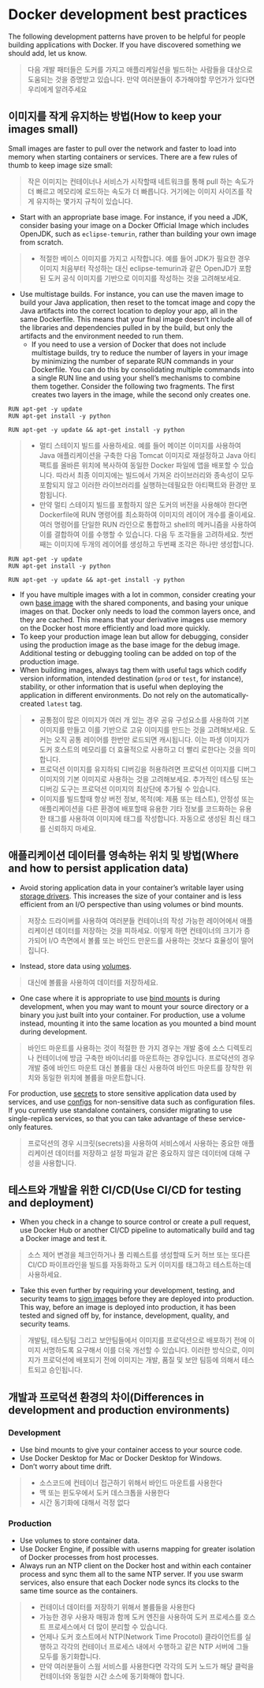 # Docker development best practices

The following development patterns have proven to be helpful for people building applications with Docker. If you have
discovered something we should add, let us know.

> 다음 개발 패터들은 도커를 가지고 애플리케일션을 빌드하는 사람들을 대상으로 도움되는 것을 증명받고 있습니다.
> 만약 여러분들이 추가해야할 무언가가 있다면 우리에게 알려주세요

## 이미지를 작게 유지하는 방법(How to keep your images small)

Small images are faster to pull over the network and faster to load into memory when starting containers or services.
There are a few rules of thumb to keep image size small:

> 작은 이미지는 컨테이너나 서비스가 시작할때 네트워크를 통해 pull 하는 속도가 더 빠르고 메모리에 로드하는 속도가 더 빠릅니다.
> 거기에는 이미지 사이즈를 작게 유지하는 몇가지 규칙이 있습니다.

- Start with an appropriate base image. For instance, if you need a JDK, consider basing your image on a Docker Official
  Image which includes OpenJDK, such as `eclipse-temurin`, rather than building your own image from scratch.

> - 적절한 베이스 이미지를 가지고 시작합니다. 예를 들어 JDK가 필요한 경우 이미지 처음부터 작성하는 대신 eclipse-temurin과 같은 OpenJD가 포함된 도커 공식 이미지를 기반으로 이미지를 작성하는
    것을 고려해보세요.

- Use multistage builds. For instance, you can use the maven image to build your Java application, then reset to the
  tomcat image and copy the Java artifacts into the correct location to deploy your app, all in the same Dockerfile.
  This means that your final image doesn’t include all of the libraries and dependencies pulled in by the build, but
  only the artifacts and the environment needed to run them.
    - If you need to use a version of Docker that does not include multistage builds, try to reduce the number of layers
      in your image by minimizing the number of separate RUN commands in your Dockerfile. You can do this by
      consolidating multiple commands into a single RUN line and using your shell’s mechanisms to combine them together.
      Consider the following two fragments. The first creates two layers in the image, while the second only creates
      one.

```shell
RUN apt-get -y update
RUN apt-get install -y python
```

```shell
RUN apt-get -y update && apt-get install -y python
```

> - 멀티 스테이지 빌드를 사용하세요. 예를 들어 메이븐 이미지를 사용하여 Java 애플리케이션을 구축한 다음 Tomcat 이미지로 재설정하고 Java 아티팩트를 올바른 위치에 복사하여 동일한 Docker 파일에
    앱을 배포할 수 있습니다. 따라서 최종 이미지에는 빌드에서 가져온 라이브러리와 종속성이 모두 포함되지 않고 이러한 라이브러리를 실행하는데필요한 아티팩트와 환경만 포함됩니다.
> - 만약 멀티 스테이지 빌드를 포함하지 않은 도커의 버전을 사용해야 한다면 Dockerfile에 RUN 명령어를 최소화하여 이미지의 레이어 개수를 줄이세요. 여러 명령어를 단일한 RUN 라인으로 통합하고
    shell의 메커니즘을 사용하여 이를 결합하여 이를 수행할 수 있습니다. 다음 두 조각들을 고려하세요. 첫번째는 이미지에 두개의 레이어를 생성하고 두번째 조각은 하나만 생성합니다.

```shell
RUN apt-get -y update
RUN apt-get install -y python
```

```shell
RUN apt-get -y update && apt-get install -y python
```

- If you have multiple images with a lot in common, consider creating your
  own [base image](https://docs.docker.com/build/building/base-images/) with the shared
  components, and basing your unique images on that. Docker only needs to load the common layers once, and they are
  cached. This means that your derivative images use memory on the Docker host more efficiently and load more quickly.
- To keep your production image lean but allow for debugging, consider using the production image as the base image for
  the debug image. Additional testing or debugging tooling can be added on top of the production image.
- When building images, always tag them with useful tags which codify version information, intended destination (`prod`
  or
  `test`, for instance), stability, or other information that is useful when deploying the application in different
  environments. Do not rely on the automatically-created `latest` tag.

> - 공통점이 많은 이미지가 여러 개 있는 경우 공유 구성요소를 사용하여 기본 이미지를 만들고 이를 기반으로 고유 이미지를 만드는 것을 고려해보세요. 도커는 오직 공통 레이어를 한번만 로드되면 캐시됩니다. 이는
    파생 이미지가 도커 호스트의 메모리를 더 효율적으로 사용하고 더 빨리 로한다는 것을 의미합니다.
> - 프로덕션 이미지를 유지하되 디버깅을 허용하려면 프로덕션 이미지를 디버그 이미지의 기본 이미지로 사용하는 것을 고려해보세요. 추가적인 테스팅 또는 디버깅 도구는 프로덕션 이미지의 최상단에 추가될 수 있습니다.
> - 이미지를 빌드할때 항상 버전 정보, 목적(예: 제품 또는 테스트), 안정성 또는 애플리케이션을 다른 환경에 배포할때 유용한 기타 정보를 코드화하는 유용한 태그를 사용하여 이미지에 태그를 작성합니다. 자동으로
    생성된 최신 태그를 신뢰하지 마세요.

## 애플리케이션 데이터를 영속하는 위치 및 방법(Where and how to persist application data)

- Avoid storing application data in your container’s writable layer
  using [storage drivers](https://docs.docker.com/storage/storagedriver/select-storage-driver/). This increases the size
  of your container and is less efficient from an I/O perspective than using volumes or bind mounts.

> 저장소 드라이버를 사용하여 여러분들 컨테이너의 작성 가능한 레이어에서 애플리케이션 데이터를 저장하는 것을 피하세요.
> 이렇게 하면 컨테이너의 크기가 증가되어 I/O 측면에서 볼륨 또는 바인드 만운드를 사용하는 것보다 효율성이 떨어집니다.

- Instead, store data using [volumes](https://docs.docker.com/storage/volumes/).

> 대신에 볼륨을 사용하여 데이터를 저장하세요.

- One case where it is appropriate to use [bind mounts](https://docs.docker.com/storage/bind-mounts/) is during
  development, when you may want to mount your source directory or a binary you just built into your container. For
  production, use a volume instead, mounting it into the same location as you mounted a bind mount during development.

> 바인드 마운트를 사용하는 것이 적절한 한 가지 경우는 개발 중에 소스 디렉토리나 컨테이너에 방금 구축한 바이너리를 마운트하는 경우입니다.
> 프로덕션의 경우 개발 중에 바인드 마운트 대신 볼륨을 대신 사용하여 바인드 마운트를 장착한 위치와 동일한 위치에 볼륨을 마운트합니다.

For production, use [secrets](https://docs.docker.com/engine/swarm/secrets/) to store sensitive application data used by
services, and use [configs](https://docs.docker.com/engine/swarm/configs/) for non-sensitive data such as configuration
files. If you currently use standalone containers, consider migrating to use single-replica services, so that you can
take advantage of these service-only features.

> 프로덕션의 경우 시크릿(secrets)을 사용하여 서비스에서 사용하는 중요한 애플리케이션 데이터를 저장하고 설정 파일과 같은 중요하지 않은 데이터에 대해 구성을 사용합니다.

## 테스트와 개발을 위한 CI/CD(Use CI/CD for testing and deployment)

- When you check in a change to source control or create a pull request, use Docker Hub or another CI/CD pipeline to
  automatically build and tag a Docker image and test it.

> 소스 제어 변경을 체크인하거나 풀 리퀘스트를 생성할때 도커 허브 또는 또다른 CI/CD 파이프라인을 빌드를 자동화하고 도커 이미지를 태그하고 테스트하는데 사용하세요.

- Take this even further by requiring your development, testing, and security teams
  to [sign images](https://docs.docker.com/engine/reference/commandline/trust/) before they are
  deployed into production. This way, before an image is deployed into production, it has been tested and signed off by,
  for instance, development, quality, and security teams.

> 개발팀, 테스팅팀 그리고 보안팀들에서 이미지를 프로덕션으로 배포하기 전에 이미지 서명하도록 요구해서 이를 더욱 개선할 수 있습니다.
> 이러한 방식으로, 이미지가 프로덕션에 배포되기 전에 이미지는 개발, 품질 및 보안 팀등에 의해서 테스트되고 승인됩니다.

## 개발과 프로덕션 환경의 차이(Differences in development and production environments)

### Development

- Use bind mounts to give your container access to your source code.
- Use Docker Desktop for Mac or Docker Desktop for Windows.
- Don’t worry about time drift.

> - 소스코드에 컨테이너 접근하기 위해서 바인드 마운트를 사용한다
> - 맥 또는 윈도우에서 도커 데스크톱을 사용한다
> - 시간 동기화에 대해서 걱정 없다

### Production

- Use volumes to store container data.
- Use Docker Engine, if possible with userns mapping for greater isolation of Docker processes from host processes.
- Always run an NTP client on the Docker host and within each container process and sync them all to the same NTP
  server. If you use swarm services, also ensure that each Docker node syncs its clocks to the same time source as the
  containers.

> - 컨테이너 데이터를 저장하기 위해서 볼륨들을 사용한다
> - 가능한 경우 사용자 매핑과 함께 도커 엔진을 사용하여 도커 프로세스를 호스트 프로세스에서 더 많이 분리할 수 있습니다.
> - 언제나 도커 호스트에서 NTP(Network Time Procotol) 클라이언트를 실행하고 각각의 컨테이너 프로세스 내에서 수행하고 같은 NTP 서버에 그들 모두를 동기화합니다.
> - 만약 여러분들이 스웜 서비스를 사용한다면 각각의 도커 노드가 해당 클럭을 컨테이너와 동일한 시간 소스에 동기화해야 합니다.






